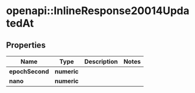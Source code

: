 # openapi::InlineResponse20014UpdatedAt

## Properties
Name | Type | Description | Notes
------------ | ------------- | ------------- | -------------
**epochSecond** | **numeric** |  | 
**nano** | **numeric** |  | 


